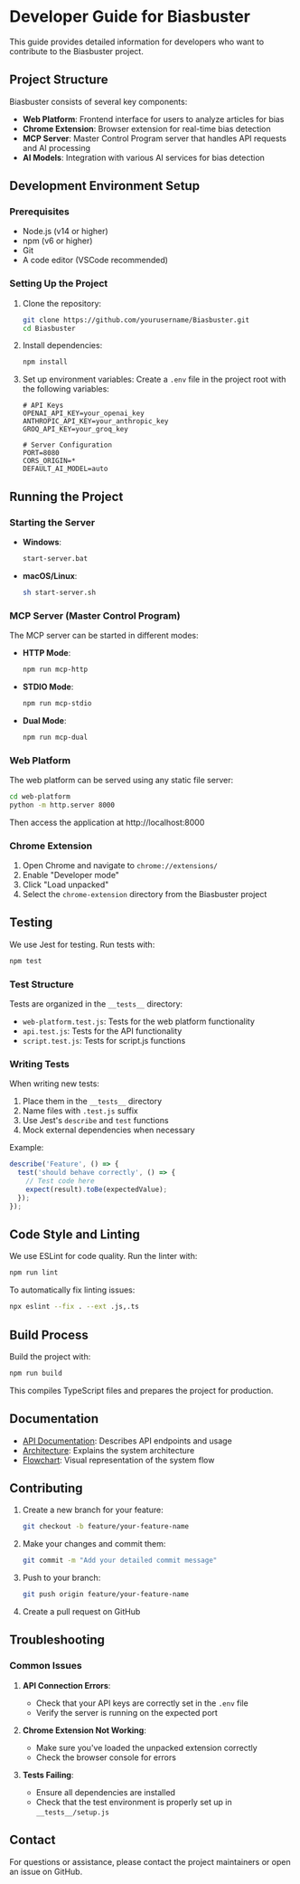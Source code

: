 # Developer Guide for Biasbuster

This guide provides detailed information for developers who want to contribute to the Biasbuster project.

## Project Structure

Biasbuster consists of several key components:

- **Web Platform**: Frontend interface for users to analyze articles for bias
- **Chrome Extension**: Browser extension for real-time bias detection
- **MCP Server**: Master Control Program server that handles API requests and AI processing
- **AI Models**: Integration with various AI services for bias detection

## Development Environment Setup

### Prerequisites

- Node.js (v14 or higher)
- npm (v6 or higher)
- Git
- A code editor (VSCode recommended)

### Setting Up the Project

1. Clone the repository:
   ```bash
   git clone https://github.com/yourusername/Biasbuster.git
   cd Biasbuster
   ```

2. Install dependencies:
   ```bash
   npm install
   ```

3. Set up environment variables:
   Create a `.env` file in the project root with the following variables:
   ```
   # API Keys
   OPENAI_API_KEY=your_openai_key
   ANTHROPIC_API_KEY=your_anthropic_key
   GROQ_API_KEY=your_groq_key
   
   # Server Configuration
   PORT=8080
   CORS_ORIGIN=*
   DEFAULT_AI_MODEL=auto
   ```

## Running the Project

### Starting the Server

- **Windows**:
  ```bash
  start-server.bat
  ```
  
- **macOS/Linux**:
  ```bash
  sh start-server.sh
  ```

### MCP Server (Master Control Program)

The MCP server can be started in different modes:

- **HTTP Mode**:
  ```bash
  npm run mcp-http
  ```

- **STDIO Mode**:
  ```bash
  npm run mcp-stdio
  ```

- **Dual Mode**:
  ```bash
  npm run mcp-dual
  ```

### Web Platform

The web platform can be served using any static file server:

```bash
cd web-platform
python -m http.server 8000
```

Then access the application at http://localhost:8000

### Chrome Extension

1. Open Chrome and navigate to `chrome://extensions/`
2. Enable "Developer mode"
3. Click "Load unpacked"
4. Select the `chrome-extension` directory from the Biasbuster project

## Testing

We use Jest for testing. Run tests with:

```bash
npm test
```

### Test Structure

Tests are organized in the `__tests__` directory:

- `web-platform.test.js`: Tests for the web platform functionality
- `api.test.js`: Tests for the API functionality
- `script.test.js`: Tests for script.js functions

### Writing Tests

When writing new tests:
1. Place them in the `__tests__` directory
2. Name files with `.test.js` suffix
3. Use Jest's `describe` and `test` functions
4. Mock external dependencies when necessary

Example:
```javascript
describe('Feature', () => {
  test('should behave correctly', () => {
    // Test code here
    expect(result).toBe(expectedValue);
  });
});
```

## Code Style and Linting

We use ESLint for code quality. Run the linter with:

```bash
npm run lint
```

To automatically fix linting issues:

```bash
npx eslint --fix . --ext .js,.ts
```

## Build Process

Build the project with:

```bash
npm run build
```

This compiles TypeScript files and prepares the project for production.

## Documentation

- [API Documentation](docs/api.md): Describes API endpoints and usage
- [Architecture](ARCHITECTURE.md): Explains the system architecture
- [Flowchart](FLOWCHART.md): Visual representation of the system flow

## Contributing

1. Create a new branch for your feature:
   ```bash
   git checkout -b feature/your-feature-name
   ```

2. Make your changes and commit them:
   ```bash
   git commit -m "Add your detailed commit message"
   ```

3. Push to your branch:
   ```bash
   git push origin feature/your-feature-name
   ```

4. Create a pull request on GitHub

## Troubleshooting

### Common Issues

1. **API Connection Errors**:
   - Check that your API keys are correctly set in the `.env` file
   - Verify the server is running on the expected port

2. **Chrome Extension Not Working**:
   - Make sure you've loaded the unpacked extension correctly
   - Check the browser console for errors

3. **Tests Failing**:
   - Ensure all dependencies are installed
   - Check that the test environment is properly set up in `__tests__/setup.js`

## Contact

For questions or assistance, please contact the project maintainers or open an issue on GitHub.
